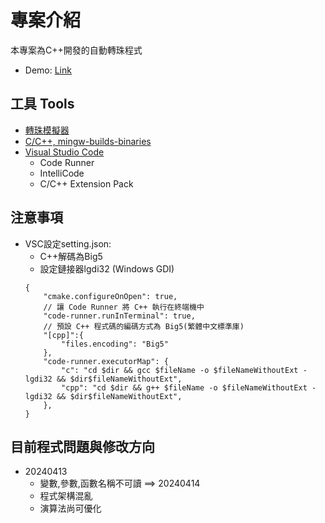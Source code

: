 # 專案介紹
本專案為C++開發的自動轉珠程式
* Demo: [Link](https://youtu.be/N7T8OkMcq6Y)
## 工具 Tools
* [轉珠模擬器](https://tower-of-saviors.github.io/website/canvas.html)
* [C/C++, mingw-builds-binaries](https://github.com/niXman/mingw-builds-binaries/releases)
* [Visual Studio Code](https://code.visualstudio.com/)
    * Code Runner
    * IntelliCode
    * C/C++ Extension Pack
## 注意事項
* VSC設定setting.json:  
    * C++解碼為Big5 
    * 設定鏈接器lgdi32 (Windows GDI)
    ```json=1
    {
        "cmake.configureOnOpen": true,
        // 讓 Code Runner 將 C++ 執行在終端機中
        "code-runner.runInTerminal": true,
        // 預設 C++ 程式碼的編碼方式為 Big5(繁體中文標準庫)
        "[cpp]":{
            "files.encoding": "Big5"
        },
        "code-runner.executorMap": {
            "c": "cd $dir && gcc $fileName -o $fileNameWithoutExt -lgdi32 && $dir$fileNameWithoutExt",
            "cpp": "cd $dir && g++ $fileName -o $fileNameWithoutExt -lgdi32 && $dir$fileNameWithoutExt",
        },
    }
    ```
## 目前程式問題與修改方向
* 20240413
    * 變數,參數,函數名稱不可讀 ==> 20240414
    * 程式架構混亂
    * 演算法尚可優化